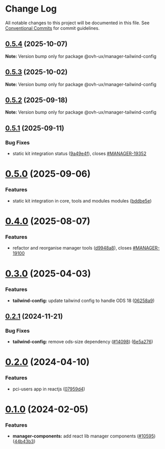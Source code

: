 # Change Log

All notable changes to this project will be documented in this file.
See [Conventional Commits](https://conventionalcommits.org) for commit guidelines.

## [0.5.4](https://github.com/ovh/manager/compare/@ovh-ux/manager-tailwind-config@0.5.3...@ovh-ux/manager-tailwind-config@0.5.4) (2025-10-07)

**Note:** Version bump only for package @ovh-ux/manager-tailwind-config





## [0.5.3](https://github.com/ovh/manager/compare/@ovh-ux/manager-tailwind-config@0.5.2...@ovh-ux/manager-tailwind-config@0.5.3) (2025-10-02)

**Note:** Version bump only for package @ovh-ux/manager-tailwind-config





## [0.5.2](https://github.com/ovh/manager/compare/@ovh-ux/manager-tailwind-config@0.5.1...@ovh-ux/manager-tailwind-config@0.5.2) (2025-09-18)

**Note:** Version bump only for package @ovh-ux/manager-tailwind-config





## [0.5.1](https://github.com/ovh/manager/compare/@ovh-ux/manager-tailwind-config@0.5.0...@ovh-ux/manager-tailwind-config@0.5.1) (2025-09-11)


### Bug Fixes

* static kit integration status ([9a49e4f](https://github.com/ovh/manager/commit/9a49e4f992311de0ec2ac2876720dc46202ed118)), closes [#MANAGER-19352](https://github.com/ovh/manager/issues/MANAGER-19352)





# [0.5.0](https://github.com/ovh/manager/compare/@ovh-ux/manager-tailwind-config@0.4.0...@ovh-ux/manager-tailwind-config@0.5.0) (2025-09-06)


### Features

* static kit integration in core, tools and modules modules ([bddbe5e](https://github.com/ovh/manager/commit/bddbe5e07453c8a657f2ca216d48d1f6f2bc0ca5))





# [0.4.0](https://github.com/ovh/manager/compare/@ovh-ux/manager-tailwind-config@0.3.0...@ovh-ux/manager-tailwind-config@0.4.0) (2025-08-07)


### Features

* refactor and reorganise manager tools ([d9948a8](https://github.com/ovh/manager/commit/d9948a8340a727bf77d8e5156647d6de47b4e227)), closes [#MANAGER-19100](https://github.com/ovh/manager/issues/MANAGER-19100)





# [0.3.0](https://github.com/ovh/manager/compare/@ovh-ux/manager-tailwind-config@0.2.1...@ovh-ux/manager-tailwind-config@0.3.0) (2025-04-03)


### Features

* **tailwind-config:** update tailwind config to handle ODS 18 ([06258a9](https://github.com/ovh/manager/commit/06258a961404c567cbea130b5f02a13dc1843974))





## [0.2.1](https://github.com/ovh/manager/compare/@ovh-ux/manager-tailwind-config@0.2.0...@ovh-ux/manager-tailwind-config@0.2.1) (2024-11-21)


### Bug Fixes

* **tailwind-config:** remove ods-size dependency ([#14098](https://github.com/ovh/manager/issues/14098)) ([6e5a276](https://github.com/ovh/manager/commit/6e5a276fb7c6d34e36244c3176a0a7eaeef0969d))





# [0.2.0](https://github.com/ovh/manager/compare/@ovh-ux/manager-tailwind-config@0.1.0...@ovh-ux/manager-tailwind-config@0.2.0) (2024-04-10)


### Features

* pci-users app in reactjs ([07959d4](https://github.com/ovh/manager/commit/07959d410b2d61700cba62ce54c55be2d9dd2236))





# [0.1.0](https://github.com/ovh/manager/compare/@ovh-ux/manager-tailwind-config@0.0.1...@ovh-ux/manager-tailwind-config@0.1.0) (2024-02-05)


### Features

* **manager-components:** add react lib manager components ([#10595](https://github.com/ovh/manager/issues/10595)) ([44b43b3](https://github.com/ovh/manager/commit/44b43b360057aacf5fb6bf7ca93e501216f92c08))
